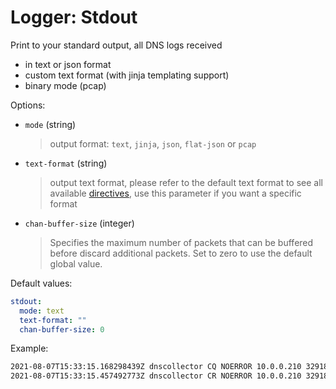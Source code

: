 # Logger: Stdout

Print to your standard output, all DNS logs received

* in text or json format
* custom text format (with jinja templating support)
* binary mode (pcap)

Options:

* `mode` (string)
  > output format: `text`, `jinja`, `json`, `flat-json` or `pcap`

* `text-format` (string)
  > output text format, please refer to the default text format to see all available [directives](../configuration.md#custom-text-format), use this parameter if you want a specific format

* `chan-buffer-size` (integer)
  > Specifies the maximum number of packets that can be buffered before discard additional packets.
  > Set to zero to use the default global value.

Default values:

```yaml
stdout:
  mode: text
  text-format: ""
  chan-buffer-size: 0
```

Example:

```bash
2021-08-07T15:33:15.168298439Z dnscollector CQ NOERROR 10.0.0.210 32918 INET UDP 54b www.google.fr A 0.000000
2021-08-07T15:33:15.457492773Z dnscollector CR NOERROR 10.0.0.210 32918 INET UDP 152b www.google.fr A 0.28919
```
